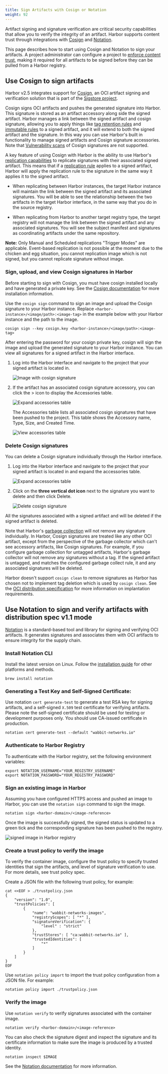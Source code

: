 ```yaml
---
title: Sign Artifacts with Cosign or Notation
weight: 92
---
```


Artifact signing and signature verification are critical security capabilities that allow you to verify the integrity of an artifact. Harbor supports content trust through integrations with [Cosign](https://github.com/sigstore/cosign) and [Notation](https://github.com/notaryproject/notation).

This page describes how to start using Cosign and Notation to sign your artifacts. A project administrator can configure a project to [enforce content trust](../..//working-with-projects/project-configuration/implementing-content-trust#enforce-content-trust), making it required for all artifacts to be signed before they can be pulled from a Harbor registry.

## Use Cosign to sign artifacts

Harbor v2.5 integrates support for [Cosign](https://github.com/sigstore/cosign), an OCI artifact signing and verification solution that is part of the [Sigstore project](https://github.com/sigstore).

Cosign signs OCI artifacts and pushes the generated signature into Harbor. This signature is stored as an artifact accessory along side the signed artifact. Harbor manages a link between the signed artifact and cosign signature, allowing you to apply things like [tag retention rules](../..//working-with-projects/working-with-images/create-tag-retention-rules/) and [immutable rules](../../working-with-projects/working-with-images/create-tag-immutability-rules/) to a signed artifact, and it will extend to both the signed artifact and the signature. In this way you can use Harbor's built in functionality to manage signed artifacts and Cosign signature accessories. Note that [Vulnerability scans](../../../administration/vulnerability-scanning/) of Cosign signatures are not supported.

A key feature of using Cosign with Harbor is the ability to use Harbor's [replication capabilities](../../administration/configuring-replication/) to replicate signatures with their associated signed artifact. This means that if a [replication rule](../../administration/configuring-replication/create-replication-rules/) applies to a signed artifact, Harbor will apply the replication rule to the signature in the same way it applies it to the signed artifact.

* When replicating between Harbor instances, the target Harbor instance will maintain the link between the signed artifact and its associated signatures. You will be able to see the relationship between the two artifacts in the target Harbor interface, in the same way that you do in the source registry.

* When replicating from Harbor to another target registry type, the target registry will not manage the link between the signed artifact and any associated signatures. You will see the subject manifest and signatures as coordinating artifacts under the same repository.

**Note:** Only Manual and Scheduled replications "Trigger Modes" are applicable. Event-based replication is not possible at the moment due to the chicken and egg situation, you cannot replication image which is not signed, but you cannot replicate signature without image.

### Sign, upload, and view Cosign signatures in Harbor

Before starting to sign with Cosign, you must have cosign installed locally and have generated a private key. See the [Cosign documentation](https://github.com/sigstore/cosign) for more installation information.

Use the `cosign sign` command to sign an image and upload the Cosign signature to your Harbor instance. Replace `<harbor-instance>/<image/path>:<image-tag>` in the example below with your Harbor instance and the path to the image.

```
cosign sign --key cosign.key <harbor-instance>/<image/path>:<image-tag>
```

After entering the password for your cosign private key, cosign will sign the image and upload the generated signature to your Harbor instance. You can view all signatures for a signed artifact in the Harbor interface.

1. Log into the Harbor interface and navigate to the project that your signed artifact is located in.

    ![Image with cosign signature](../../../img/image-with-cosign-signature.png)

1. If the artifact has an associated cosign signature accessory, you can click the > icon to display the Accessories table.

    ![Expand accessories table](../../../img/expand-accessories-table.png)

    The Accessories table lists all associated cosign signatures that have been pushed to the project. This table shows the Accessory name, Type, Size, and Created Time.

    ![View accessories table](../../../img/view-accessories-table.png)

### Delete Cosign signatures

You can delete a Cosign signature individually through the Harbor interface.

1. Log into the Harbor interface and navigate to the project that your signed artifact is located in and expand the accessories table.

    ![Expand accessories table](../../../img/expand-accessories-table.png)

1. Click on the **three vertical dot icon** next to the signature you want to delete and then click Delete.

    ![Delete cosign signature](../../../img/cosign-signaure-delete.png)

All the signatures associated with a signed artifact and will be deleted if the signed artifact is deleted.

Note that Harbor's [garbage collection](../../administration/garbage-collection/) will not remove any signature individually. In Harbor, Cosign signatures are treated like any other OCI artifact, except from the perspective of the garbage collector which can't see accessory artifacts, like Cosign signatures. For example, if you configure garbage collection for untagged artifacts, Harbor's garbage collector will not remove any signatures without a tag. If the signed artifact is untagged, and matches the configured garbage collect rule, it and any associated signatures will be deleted.

Harbor doesn't support `cosign clean` to remove signatures as Harbor has chosen not to implement tag deletion which is used by `cosign clean`. See the [OCI distribution specification](https://github.com/opencontainers/distribution-spec/blob/main/spec.md#content-management) for more information on implantation requirements.

## Use Notation to sign and verify artifacts with distribution spec v1.1 mode
[Notation](https://notaryproject.dev/) is a standard-based tool and library for signing and verifying OCI artifacts. It generates signatures and associates them with OCI artifacts to ensure integrity for the supply chain.

### Install Notation CLI
Install the latest version on Linux. Follow the [installation guide](https://notaryproject.dev/docs/user-guides/installation/cli/) for other platforms and methods.

`brew install notation`

### Generating a Test Key and Self-Signed Certificate:
Use notation `cert generate-test` to generate a test RSA key for signing artifacts, and a self-signed `X.509` test certificate for verifying artifacts. Please note the self-signed certificate should be used for testing or development purposes only. You should use CA-issued certificate in production.

```shell
notation cert generate-test --default "wabbit-networks.io"
```
### Authenticate to Harbor Registry
To authenticate with the Harbor registry, set the following environment variables:

```shell
export NOTATION_USERNAME="YOUR_REGISTRY_USERNAME"
export NOTATION_PASSWORD="YOUR_REGISTRY_PASSWORD"
```
### Sign an existing image in Harbor
Assuming you have configured HTTPS access and pushed an image to Harbor, you can use the `notation sign` command to sign the image.

```shell
notation sign <harbor-domain>/<image-reference>
```
Once the image is successfully signed, the signed status is updated to a green tick and the corresponding signature has been pushed to the registry.

![signed image in Harbor registry](../../../img/signed-image.png)

### Create a trust policy to verify the image
To verify the container image, configure the trust policy to specify trusted identities that sign the artifacts, and level of signature verification to use. For more details, see trust policy spec.

Create a JSON file with the following trust policy, for example:

```shell
cat <<EOF > ./trustpolicy.json
{
    "version": "1.0",
    "trustPolicies": [
        {
            "name": "wabbit-networks-images",
            "registryScopes": [ "*" ],
            "signatureVerification": {
                "level" : "strict"
            },
            "trustStores": [ "ca:wabbit-networks.io" ],
            "trustedIdentities": [
                "*"
            ]
        }
    ]
}
EOF
```
Use `notation policy import` to import the trust policy configuration from a JSON file. For example:

```shell
notation policy import ./trustpolicy.json
```

### Verify the image
Use `notation verify` to verify signatures associated with the container image.

```shell
notation verify <harbor-domain>/<image-reference>
```

You can also check the signature digest and inspect the signature and its certificate information to make sure the image is produced by a trusted identity.

`notation inspect $IMAGE`

See the [Notation documentation](https://notaryproject.dev/docs/) for more information.
